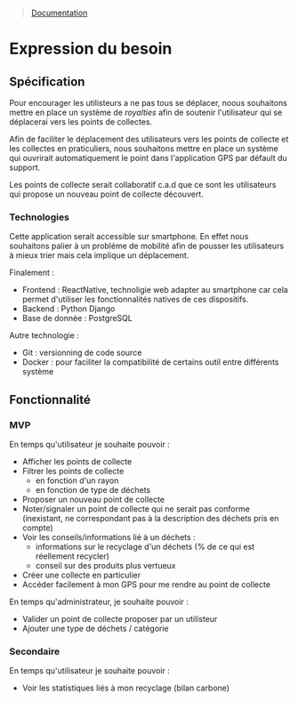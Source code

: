 > [Documentation](../README.md)

# Expression du besoin

## Spécification

Pour encourager les utilisteurs a ne pas tous se déplacer, noous souhaitons mettre en place un système de *royalties* afin de soutenir l'utilisateur qui se déplacerai vers les points de collectes.

Afin de faciliter le déplacement des utilisateurs vers les points de collecte et les collectes en praticuliers, nous souhaitons mettre en place un système qui ouvrirait automatiquement le point dans l'application GPS par défault du support.

Les points de collecte serait collaboratif c.a.d que ce sont les utilisateurs qui propose un nouveau point de collecte découvert.

### Technologies

Cette application serait accessible sur smartphone. En effet nous souhaitons palier à un probléme de mobilité afin de pousser les utilisateurs à mieux trier mais cela implique un déplacement.

Finalement : 
- Frontend : ReactNative, technoligie web adapter au smartphone car cela permet d'utiliser les fonctionnalités natives de ces dispositifs.
- Backend : Python Django
- Base de donnée : PostgreSQL

Autre technologie : 
- Git : versionning de code source
- Docker : pour faciliter la compatibilité de certains outil entre différents système

## Fonctionnalité

### MVP

En temps qu'utilisateur je souhaite pouvoir : 
- Afficher les points de collecte
- Filtrer les points de collecte
    + en fonction d'un rayon
    + en fonction de type de déchets
- Proposer un nouveau point de collecte
- Noter/signaler un point de collecte qui ne serait pas conforme (inexistant, ne correspondant pas à la description des déchets pris en compte)
- Voir les conseils/informations lié à un déchets : 
    + informations sur le recyclage d'un déchets (% de ce qui est réellement recycler)
    + conseil sur des produits plus vertueux
- Créer une collecte en particulier
- Accéder facilement à mon GPS pour me rendre au point de collecte

En temps qu'administrateur, je souhaite pouvoir :
- Valider un point de collecte proposer par un utilisteur
- Ajouter une type de déchets / catégorie

### Secondaire

En temps qu'utilisateur je souhaite pouvoir : 
- Voir les statistiques liés à mon recyclage (bilan carbone)